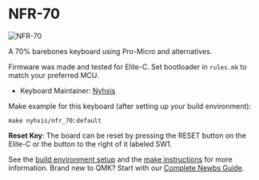 # NFR-70

![NFR-70](https://i.imgur.com/7jeesq6.jpg)

A 70% barebones keyboard using Pro-Micro and alternatives.

Firmware was made and tested for Elite-C. Set bootloader in `rules.mk` to match your preferred MCU.

* Keyboard Maintainer: [Nyhxis](https://github.com/Nyhxis)

Make example for this keyboard (after setting up your build environment):

    make nyhxis/nfr_70:default

**Reset Key**: The board can be reset by pressing the RESET button on the Elite-C or the button to the right of it labeled SW1. 

See the [build environment setup](https://docs.qmk.fm/#/getting_started_build_tools) and the [make instructions](https://docs.qmk.fm/#/getting_started_make_guide) for more information. Brand new to QMK? Start with our [Complete Newbs Guide](https://docs.qmk.fm/#/newbs).
